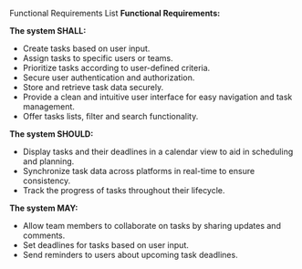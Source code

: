 Functional Requirements List
**Functional Requirements:**

**The system SHALL:**
- Create tasks based on user input.
- Assign tasks to specific users or teams.
- Prioritize tasks according to user-defined criteria.
- Secure user authentication and authorization.
- Store and retrieve task data securely.
- Provide a clean and intuitive user interface for easy navigation and task management.
- Offer tasks lists, filter and search functionality.

**The system SHOULD:**
- Display tasks and their deadlines in a calendar view to aid in scheduling and planning.
- Synchronize task data across platforms in real-time to ensure consistency.
- Track the progress of tasks throughout their lifecycle.

**The system MAY:**
- Allow team members to collaborate on tasks by sharing updates and comments.
- Set deadlines for tasks based on user input.
- Send reminders to users about upcoming task deadlines.


